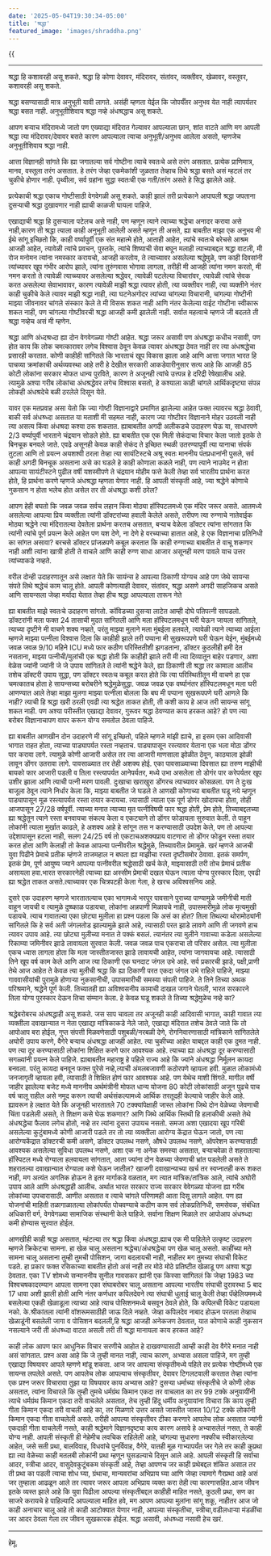 ```yaml
---
date: '2025-05-04T19:30:34-05:00'
title: 'श्रद्धा'
featured_image: 'images/shraddha.png'
---
```


{{<audio src="audio/shraddha.wav">}}
<!--more-->
---

श्रद्धा हि कशावरही असू शकते. श्रद्धा हि कोणा देवावर, मंदिरावर, संतांवर, व्यक्तीवर, खेळावर, वस्तूवर, कशावरही असू शकते.

श्रद्धा बसण्यासाठी मात्र अनुभूती यावी लागते. असंही म्हणता येईल कि जोपर्यँतर अनुभव येत नाही त्यापर्यतर श्रद्धा बसत नाही. अनुभूतीशिवाय श्रद्धा नव्हे अंधश्रद्धाच असू शकते.

आपण बऱ्याच मंदिरामध्ये जातो पण एख्याद्या मंदिरात गेल्यावर आपल्याला छान, शांत वाटते आणि मग आपली श्रद्धा त्या मंदिरावर/देवावर बसते कारण आपल्याला त्याचा अनुभूती/अनुभव आलेला असतो, म्हणजेच अनुभूतीशिवाय श्रद्धा नाही. 

आत्ता विज्ञानही सांगते कि ह्या जगातल्या सर्व गोष्टीना त्याचे स्वतःचे असे तरंग असतात. प्रत्येक प्राणिमात्र, मानव, वस्तूला तरंग असतात. हे तरंग जेव्हा एकमेकांशी जुळतात तेव्हाच तिथे श्रद्धा बसते असं म्हटलं तर चुकीचे होणार नाही. पृथ्वीला, सर्व ग्रहांना सुद्धा स्वतःची एक गती/तरंग असते हे सिद्ध झालेले आहे.

प्रत्येकाची श्रद्धा एकाच गोष्टीसाठी वेगवेगळी असू शकते. काही झालं तरी प्रत्येकाने आपापली श्रद्धा जपताना दुसऱ्याची श्रद्धा दुखावणार नाही ह्याची काळजी घायला पाहिजे. 

एखाद्याची श्रद्धा हि दुसऱ्याला पटेलच असे नाही, पण म्हणून त्याने त्याच्या श्रद्धेचा अनादर करावा असे नाही,कारण ती श्रद्धा त्याला काही अनुभूती आलेली असते म्हणून ती असते, ह्या बाबतीत माझा एक अनुभव मी ईथे सांगू इच्छितो कि, काही वर्ष्यापुर्वी एक संत महात्मे होते, आताही आहेत, त्यांचे स्वतःचे बरेचसे आश्रम आजही आहेत, त्यावेळी त्यांचे प्रवचन, पुस्तके, त्यांचे शिष्याची सेवा बघून मलाही त्याच्याबद्दल श्रद्धा वाटली, मी रोज मनोमन त्यांना नमस्कार करायचो, आजही करतोय, ते त्याच्यावर असलेल्या श्रद्धेमुळे, पण काही दिवसांनी त्यांच्यावर खूप गंभीर आरोप झाले, त्यांना तुरुंगवास भोगावा लागला, तरीही मी आजही त्यांना नमन करतो, मी नमन करतो ते त्यावेळी त्याच्च्यावर असलेल्या श्रद्धेवर, त्यावेळी पटलेल्या विचारांवर, त्यावेळी त्यांचे सेवक करत असलेल्या सेवाभावावर, कारण त्यावेळी माझी श्रद्धा त्यावर होती, त्या व्यक्तीवर नाही, त्या व्यक्तीने नंतर काही चुकीचे केले त्यावर माझी श्रद्धा नाही, त्या घटनेअगोदर त्यांच्या चांगल्या विचारानी, चांगल्या गोष्टीनी माझ्या जीवनावर चांगले संस्कार केले ते मी विसरू शकत नाही आणि नंतर केलेल्या वाईट गोष्टीना स्वीकारू शकत नाही, पण चांगल्या गोष्टीवरची श्रद्धा आजही कमी झालेली नाही. सर्वात महत्वाचे म्हणजे जी बदलते ती श्रद्धा नव्हेच असं मी म्हणेन.

श्रद्धा आणि अंध्दश्रध्दा ह्या दोन वेगवेगळ्या गोष्टी आहेत. श्रद्धा जरूर असावी पण अंधश्रद्धा कधीच नसावी, पण होत काय कि लोक चमत्कारावर लगेच विश्वास ठेवून केवळ त्यावर अंधश्रद्धा ठेवत नाही तर त्या अंधश्रद्धेचा प्रसारही करतात. कोणी काहीही सांगितले कि भारताचं खूप विकास झाला आहे आणि आत्ता जगात भारत हि पाचव्या क्रमांकाची अर्थव्यवस्था आहे तरी हे देखील सरकारी आकडेवारीनुसार सत्य आहे कि आजही 85 कोटी लोकांना सरकार मोफत धान्य पुरविते, कारण ते अजूनही त्यांचे उत्त्पन्न हे दरिद्री रेषेखालीच आहे. त्यामुळे अश्या गरीब लोकांचा अंधश्रद्धेवर लगेच विश्वास बसतो, हे कश्याला काही चांगले आर्थिकदृष्ट्या संपन्न लोकही अंधश्रदेचे बळी ठरलेले दिसून येते.

यावर एक मतप्रवाह असा येतो कि ज्या गोष्टी विज्ञानाद्वारे प्रमाणित झालेल्या आहेत फक्त त्यावरच श्रद्धा ठेवावी, बाकी सर्व अंधश्र्ध्दा असतात या मताशी मी सहमत नाही, कारण ज्या गोष्टीवर विज्ञानाने मोहर उठवली नाही त्या असत्य किंवा अंधश्रदा कश्या ठरू शकतात. ह्याबाबतीत अगदी अलीकडचे उदाहरण घेऊ या, साधारपणे 2/3 वर्ष्यापुर्वी भारताने चंद्रयान सोडले होते. ह्या बाबतीत एक एक मिली सेकंदाचा विचार केला जातो इतके ते बिनचूक बनवले जाते. एवढे असूनही केवळ काही सेकंद ते इच्छित स्थळी उतरण्यापूर्वी त्या यानाचा संपर्क तुटला आणि तो प्रयत्न अयशश्वी ठरला तेव्हा त्या सायंटिस्टचे अश्रू स्वतः माननीय पंतप्रधानांनी पुसले, सर्व काही अगदी बिनचूक असताना असे का घडले हे काही कोणाला कळले नाही, पण त्याने नाउमेद न होता आपल्या सायंटीस्टने पुढील वर्षी यशस्वीपणे ते चंद्रयान मोहीम फत्ते केली तेव्हा सर्व भारतीय प्रार्थना करत होते, हि प्रार्थना करणे म्हणजे अंधश्रद्धा म्हणता येणार नाही. हि आपली संस्कृती आहे, ज्या श्रद्धेने कोणाचे नुकसान न होता भलेच होत असेल तर ती अंधश्रद्धा कशी ठरेल?

आपण हेही बघतो कि जवळ जवळ सर्वच लहान किंवा मोठ्या हॉस्पिटलमध्ये एक मंदिर जरूर असते. आतमध्ये असलेल्या आपल्या प्रिय व्यक्तीला त्यांनी डॉक्टरांच्या हवाली केलेले असते, तरीपण त्या रुग्णाचे नातेवाईक मोठ्या श्रद्धेने त्या मंदिरातल्या देवतेला प्रार्थना करतच असतात, बऱ्याच वेळेला डॉक्टर त्यांना सांगतात कि त्यांनी त्यांचे पूर्ण प्रयत्न केले आहेत पण यश देणे, ना देणे हे वरच्याच्या हातात आहे, हे एक विज्ञानाचा प्रतिनिधी का सांगत असावा? बरचसे डॉक्टर प्रांजळपणे कबूल करतात कि काही रुग्णाच्या बाबतीत ते वाचू शकणार नाही अशी त्यांना खात्री होती ते वाचले आणि काही रुग्ण साधा आजार असूनही मरण पावले याच उत्तर त्यांच्याकडे नव्हते.

वरील दोन्ही उदाहरणातून असे लक्षात येते कि सायंन्स हे आपल्या ठिकाणी योग्यच आहे पण जेथे सायन्स संपते तिथे श्रद्धेचं काम चालू होते. आपली कोणत्याही देवावर, संतांवर, श्रद्धा असणे अगदी साहजिकच असते आणि सायन्सला जेव्हा मर्यादा येतात तेव्हा हीच श्रद्धा आपल्याला तारून नेते

ह्या बाबतीत माझे स्वतःचे उदाहरण सांगतो. कॉविडच्या दुसऱ्या लाटेत आम्ही दोघे पतिपत्नी सापडलो. डॉक्टरांनी मला फक्त 24 तासाची मुदत सांगितली आणि मला हॉस्पिटलमधून घरी घेऊन जायला सांगितले, त्याच्या दृष्टीने मी वाचणे शक्य नव्हते, परंतु माझ्या मुलाने मला मुंबईला हलवले, त्यावेळी त्याने त्याच्या आईला म्हणजे माझ्या पत्नीला विश्वास दिला कि काहीही झाले तरी पप्पाना मी सुखरूपपणे घरी घेऊन येईन, मुंबईमध्ये जवळ जवळ 9/10 महिने ICU मध्ये फार कठीण परिस्तितीशी झगडताना, डॉक्टर कुठलीही हमी देत नसताना, माझ्या पत्नीची/मुलांची एक श्रद्धा होती कि काहीही झाले तरी मी त्या दिव्यातून बाहेर पडणार, अशा वेळेस ज्यांनी ज्यांनी जे जे उपाय सांगितले ते त्यांनी श्रद्धेने केले, ह्या ठिकाणी ती श्रद्धा तर कामाला आलीच तशेच डॉक्टरी उपाय सुद्धा, पण डॉक्टर स्वतःच कबूल करत होते कि त्या परिस्थितीतून मी वाचणे हा एक चमत्कातच होता हे सायन्सच्या बरोबरीने श्रद्धेमुळेसुद्धा. जवळ जवळ एक वर्ष्यानंतर हॉस्पिटलमधून मला घरी आणण्यात आले तेव्हा माझा मुलगा माझ्या पत्नीला बोलला कि बघ मी पप्पाना सुखरूपपणे घरी आणले कि नाही? त्याची हि श्रद्धा खरी ठरली एवढी त्या श्रद्धेत ताकत होती, ती कशी काय हे आज तरी सायन्स सांगू शकत नाही. पण अश्या परीस्तीत एखाद्या देवावर, गुरूवर श्रद्धा ठेवण्यात काय हरकत आहे? हो पण त्या बरोबर विज्ञानाचापण वापर करून योग्य समतोल ठेवला पाहिजे.

ह्या बाबतीत आणखीन दोन उदाहरणे मी सांगू इच्छितो, पहिले म्हणजे मांझी ह्याचे, हा इसम एका आदिवासी भागात राहत होता, त्याच्या पाड्यापर्यत रस्ता नव्हताच. पाड्यापासून रस्त्यावर येताना एक भला मोठा डोंगर पार करावा लागे. त्यामुळे कोणी आजारी असेल तर त्या आजारी माणसाला झोळीत ठेवून, काठ्याला झोळी लावून डोंगर उतरावा लागे. पावसाळ्यात तर तेही अशक्य होई. एका पावसाळ्याच्या दिवसात ह्या तरुण माझीची बायको फार आजारी पडली व तिला रस्त्यापर्यत आनेपर्यतर, मध्ये उभा असलेला तो डोगंर पार करेपर्यतर खूप उशीर झाला आणि त्याची पत्नी मरण पावली. दुःखाचा खराखुरा डोंगरच त्याच्यावर कोसळला. पण ते दुःख बाजूला ठेवून त्याने निर्धार केला कि, माझ्या बाबतीत जे घडले ते आणखी कोणाच्या बाबतीत घडू नये म्हणून पाड्यापासून मूळ रस्त्यापर्यत रस्ता तयार करायचा. त्यासाठी त्याला एक पूर्ण डोगंर खोदायचा होता, तोही आजपासून 27/28 वर्षपूर्वी. त्याच्या मनात त्याच्या मृत पत्नीविषयी फार श्रद्धा होती, प्रेम होते, तिच्याबद्दलच्या ह्या श्रद्धेतून त्याने रस्ता बनवायचा संकल्प केला व एकट्याने तो डोंगर फोडायला सुरुवात केली. ते पाहून लोकांनी त्याला मुर्खात काढले, हे अशक्य आहे हे सांगून तस न करण्यासाठी उपदेश केले, पण तो आपल्या उद्देशापासून हटला नाही, सलग 24/25 वर्ष तो एकटाचअशक्यप्राय वाटणारा तो डोंगर फोडून रस्ता तयार करत होता आणि केलाही तो केवळ आपल्या पत्नीवरील श्रद्धेमुळे, तिच्यावरील प्रेमामुळे. खरं म्हणजे आजची युवा पिढीने प्रेमाचे प्रतीक म्हंणजे ताजमहाल न बघता ह्या माझीचा रस्ता दृष्टीसमोर ठेवावा. इतकं समर्पण, इतकं प्रेम, पूर्ण आयुष्य ज्याने आपल्या पत्नीवरील श्रद्धेसाठी खर्च केले, माझ्यासाठी तरी तोच प्रेमाचं प्रतीक असायला हवा.भारत सरकारनेही त्याच्या ह्या अस्सीम प्रेमाची दखल घेऊन त्याला योग्य पुरस्कार दिला, एवढी ह्या श्रद्धेत ताकत असते.त्याच्यावर एक चित्रपटही केला गेला, हे खरच अविश्वसनिय आहे.

दुसरे एक उदाहरण म्हणजे भारतातल्याच एका भागामध्ये भरपूर पावसाने पुराच्या पाण्यामुळे जमीनीची माती वाहून जायची व त्यामुळे दुष्ष्काळ पडायचा, लोकांना अन्नपाणी मिळायचे नाही, उपासमारीमुळे लोक मृत्यमुखी पडायचे. त्याच गावातल्या एका छोट्या मुलीला हा प्रश्न पडला कि असं का होत? तिला तिथल्या थोरामोठ्यांनी सांगितले कि हे सर्व अती जंगलतोड झाल्यामुळे झाले आहे, त्यासाठी परत झाडे लावणे आणि ती जगवणे हाच त्यावर उपाय आहे. त्या छोट्या मुलीच्या मनात ते पक्कं बसलं. त्यानंतर त्या मुलीने गावाच्या कडेला असलेल्या रिकाम्या जमिनीवर झाडे लावायला सुरवात केली. जवळ जवळ पाच एकराचा तो परिसर असेल. त्या मुलीला एकच ध्यास लागला होता कि मला जास्तीतजास्त झाडे लावायची आहेत, त्यांना जागवायचा आहे. त्यासाठी तिने खूप वर्ष काम केले आणि आज त्या ठिकाणी एक घनदाट जंगल उभे आहे. सर्व प्रकारची झाडे, पक्षी,प्राणी तेथे आज आहेत ते केवळ त्या मुलीची श्रद्धा कि ह्या ठिकाणी परत एकदा जंगल उभे राहिले पाहिजे, माझ्या गाववासीयांची पुरामुळे होणाऱ्या नुकसानीची, उपासमारीची समस्या संपली पाहिजे. ते तिने तिच्या अथक परिश्रमाने, श्रद्धेने पूर्ण केली. तिच्यातही ह्या अविश्वसनीय कामाची दाखल जगाने घेतली, भारत सरकारने तिला योग्य पुरस्कार देऊन तिचा संम्मान केला. हे केवळ घडू शकले ते तिच्या श्रद्धेमुळेच नव्हे का?

श्रद्धेबरोबरच अंधश्रद्धाही असू शकते. जस साप चावला तर अजूनही काही आदिवासी भागात, काही गावात त्या व्यक्तीला दवाखान्यात न नेता एखाद्या मांत्रिकाकडे नेले जाते, एखाद्या मंदिरात तशेच ठेवले जाते कि तो आपोआप बरा होईल, गुप्त संपत्ती मिळवणेसाठी पशुबळी/नरबळी देणे, रोगनिवारणासाठी मांत्रिकाने सांगितलेले अघोरी उपाय करणे, वैगेरे बऱ्याच अंधश्रद्धा आजही आहेत. त्या चुकीच्या आहेत याबद्दल काही एक दुमत नाही. पण त्या दूर करण्यासाठी लोकांना शिक्षित करणे फार आवश्यक आहे. त्याच्या ह्या अंधश्रद्धा दूर करण्यासाठी सगळ्यांनी प्रयत्न केले पाहिजे. ह्याबाबतीत महाराष्ट्र हे पहिले राज्य आहे कि ज्यांने अंधश्रद्धा निर्मूलन कायदा बनवला. परंतु कायदा बनवून फक्त्त पुरेसे नव्हे,त्याची अंमलबजावणी कठोरपणे व्हायला हवी. मुळात लोकामंध्ये जनजागृती व्हायला हवी, त्यासाठी ते शिक्षित होणं फार आवश्यक आहे. पण येथेच माशी शिंगते. मागील वर्षी जाहीर झालेल्या बजेट मध्ये माननीय अर्थमंत्रीनी मोफत धान्य योजना 80 कोटी लोकांसाठी अजून पुढचे पाच वर्ष चालू राहील असे नमूद करून त्याची अर्थसंकल्पामध्ये आर्थिक तरतूदही केल्याचे जाहीर केले आहे. ह्यावरून हे लक्षात येते कि अजूनही भारतातले 70 टक्क्यांपेक्षाही जास्त लोकांना जिथे दोन वेळेच्या जेवणाची चिंता पडलेली असते, ते शिक्षण कसे घेऊ शकणार? आणि जिथे आर्थिक स्तिथी हि हलाकीची असते तेथे अंधश्रद्धेचा फैलाव लगेच होतो, नव्हे तर त्यांना दुसरा उपायच नसतो. समजा अशा एखादया खूप गरिबी असलेल्या कुटुंबामध्ये कोणी आजारी पडले तर तो त्या व्यक्तीला आरोग्य केंद्रात घेऊन जातो, पण त्या आरोग्यकेंद्रात डॉक्टरची कमी असणे, डॉक्टर उपलब्ध नसणे, औषधे उपलब्ध नसणे, ऑपरेशन करण्यासाठी आवश्यक असलेल्या सुविधा उपलब्ध नसणे, अशा एक ना अनेक समस्या असतात, बऱ्याचवेळा ते शहरातल्या हॉस्पिटल मध्ये रोग्याला हलवायला सांगतात, आता ज्यांना दोन वेळच्या जेवणाची भ्रांत पडलेली असते ते शहरातल्या दवाखान्यात रोग्याला कशे घेऊन जातील? खाजगी दवाखान्याच्या खर्च तर स्वप्नातही करू शकत नाही, मग अत्यंत अगतिक होऊन ते इतर मार्गाकडे वळतात, मग त्यात मांत्रिक/तांत्रिक आले, त्यांचे अघोरी उपाय आले आणि अंधश्रद्धाही आलीच. अर्थात भारत सरकार राज्य सरकार वेवेगळ्या योजना ह्या गरीब लोकांच्या उपचारासाठी. आणीत असतात व त्याचे चांगले परिणामही आता दिसू लागले आहेत. पण ह्या योजनांची माहिती तळागाळातल्या लोकांपर्यंत पोचवण्याचे कठीण काम सर्व लोकप्रतिनिधी, समसेवक, संबंधित अधिकारी वर्ग, वेगवेगळ्या सामाजिक संस्थानी केले पाहिजे. सर्वाना शिक्षण मिळाले तर आपोआप अंधश्र्ध्दा कमी होण्यास सुरवात होईल.

आणखीही काही श्रद्धा असतात, म्हंटल्या तर श्रद्धा किंवा अंधश्रद्धा.ह्याच एक मी पाहिलेले उत्कृष्ट उदाहरण म्हणजे क्रिकेटचा सामना. हा खेळ चालू असताना श्रद्धेचा/अंधश्रद्धेचा पण खेळ चालू असतो. काहींच्या मते सामना चालू असताना तुम्ही तुमची पोसिशन, जागा बदलायची नाही, नाहीतर मग तुमच्या संघाची विकेट पडते. हा प्रकार फक्त रसिकाच्या बाबतीत होतो असं नाही तर मोठे मोठे प्रतिष्टीत खेळाडू पण अश्या श्रद्धा ठेवतात. एका TV शोमध्ये सन्माननीय सुनील गावसकर ह्यांनी एक किस्सा सांगितलं कि जेव्हा 1983 च्या विश्वचषकादरम्यान आपला सामना एका संघाबरोबर चालू असताना आपल्या भारतीय संघाची दुरावस्था 5 बाद 17 धावा अशी झाली होती आणि नंतर कर्णधार कपिलदेवने त्या संघाची धुलाई चालू केली तेव्हा पॅव्हेलियममध्ये बसलेल्या एकही खेळाडूला त्याच्या आहे त्याच पोसिशनमध्ये बसवून ठेवले होते, कि कपिलची विकेट पडायला नको. के.श्रीकांतला त्यांनी वॉशरूमसाठीही जाऊ दिले नव्हते. जेव्हा कपिलदेव नाबाद होऊन परतला तेव्हाच खेळाडूंनी बसलेली जागा व पोसिशन बदलली,हि श्रद्धा आजही अनेकजण ठेवतात, यात कोणाचे काही नुकसान नसल्याने जरी ती अंधश्र्ध्दा वाटत असली तरी ती श्रद्धा मानायला काय हरकत आहे?

काही लोक आपण फार आधुनिक विचार सरणीचे आहोत हे दाखवण्यासाठी आम्ही काही देव वैगेरे मनात नाही असं सांगतात. प्रश्न असा आहे कि जे तुम्ही मानत नाही, त्याच कारण, अभ्यास असला पाहिजे, मग तुम्ही एखाद्या विषयावर आपले म्हणणे मांडू शकता. आज जर आपल्या संस्कृतीमध्ये पहिले तर प्रत्येक गोष्टीमध्ये एक सायन्स लपलेले असते. पण आपलेच लोक आपल्याच संस्कृतीवर, देवावर टिगलटवाली करतात तेव्हा त्यांना एक प्रश्न जरूर विचारावा तुझा या विषयावर काय अभ्यास आहे? दुसऱ्या धर्माच्या संस्कृतीचे जे कोणी लोक असतात, त्यांना विचारले कि तुम्ही तुमचे धर्मग्रंथ किमान एकदा तर वाचलात का तर 99 टक्के अनुयायींनी त्याचे धर्मग्रंथ किमान एकदा तरी वाचलेले असतात, तेच तुम्ही हिंदू धर्मीय अनुयायांना विचारा कि काय तुम्ही गीता किमान एकदा तरी वाचली आहे का, तर मिळणारे उत्तर असते जास्तीत जास्त 10/12 टक्के लोकांनी किमान एकदा गीता वाचलेली असते. तरीही आपल्या संस्कृतीवर टीका करणारे आपलेच लोक असतात ज्यांनी एकदाही गीता वाचलेली नसते, काही श्रद्धेमागे विज्ञानदृष्ट्या काय कारण असावे हे अभ्यासलेलं नसत, ते काही योग्य नाही. आपली संस्कृती ही नेहेमीच लवचिक राहिलेली आहे, चांगल्या सुधारणा नक्कीच स्वीकारलेल्या आहेत, जसे सती प्रथा, बालविवाह, विधवांचे पुनर्विवाह, वैगेरे, यातही मूळ गाभ्यापर्यंत जर गेले तर काही कुप्रथा ह्या त्या वेळेच्या काही मतलबी लोकांनी प्रथा म्हणून घुसडल्याचे दिसून आले आहे. आपली संस्कृती हि सर्वाचा आदर, स्त्रीचा आदर, वासुदेवकुटूंबकम संस्कृती आहे, तेव्हा आपणच जर काही प्रथेबद्दल शंकित असाल तर ती प्रथा का पडली त्याचा शोध घ्या, ग्रंथाचा, मान्यवरांचा अभिप्राय घ्या आणि जेव्हा त्यामागे गैरप्रथा आहे असं जर तुम्हाला आढळून आले तर त्यावर जरूर आपला अभिप्राय व्यक्त करा तेही त्या कारणासहित.आज जीवन इतके व्यस्त झाले आहे कि युवा पिढीला आपल्या संस्कृतीबद्दल काहीही माहित नसते, कुठली प्रथा, सण का साजरे करायचे हे पाहिल्यादि आपल्याला माहित हवे, मग आपण आपल्या मुलांना सांगू शकू, नाहीतर आज जो काही अनाचार चालू आहे तो काही आटोक्यात येणार नाही, आपल्या संस्कृतीचा, स्त्रीचा,वडीलधाऱ्या मंडळींचा जर आदर ठेवला गेला तर जीवन सुखकारक होईल.
श्रद्धा असावी, अंधश्र्ध्दा नसावी हेच खरं.

---
हेमू.
